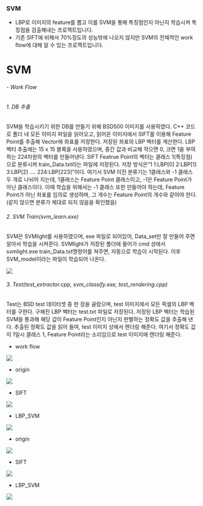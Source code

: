 
### SVM

- LBP로 이미지의 feature를 뽑고 이를 SVM을 통해 특징점인지 아닌지 학습시켜 특징점을 검출해내는 프로젝트입니다. 
- 기존 SIFT에 비해서 70%정도의 성능밖에 나오지 않지만 SVM의 전체적인 work flow에 대해 알 수 있는 프로젝트입니다.

# SVM

###### - Work Flow
###### 1.  DB 추출
SVM을 학습시키기 위한 DB를 만들기 위해 BSD500 이미지를 사용하였다. C++ 코드로 폴더 내 모든 이미지 파일을 읽어오고, 읽어온 이미지에서 SIFT를 이용해 Feature Point를 추출해 Vector에 좌표를 저장한다.  저장된 좌표의 LBP 벡터를 계산한다. LBP 벡터 추출에는 15 x 15 블록을 사용하였으며, 중간 값과 비교해 작으면 0, 크면 1을 부여하는 224차원의 벡터를 만들어낸다. SIFT Featrue Point의 벡터는 클래스 1(특징점)으로 분류시켜 train_Data.txt라는 파일에 저장된다. 저장 방식은“1 1:LBP[0] 2:LBP[1] 3:LBP[2] .... 224:LBP[223]”이다. 여기서 SVM 이진 분류기는 1클래스와 -1 클래스 두 개로 나뉘어 지는데, 1클래스는 Feature Point 클래스이고, -1은 Feature Point가 아닌 클래스이다. 이때 학습을 위해서는 -1 클래스 또한 만들어야 하는데, Feature Point가 아닌 좌표를 임의로 생성하며, 그 개수는 Feature Point의 개수와 같아야 한다.(같지 않으면 분류가 제대로 되지 않음을 확인했음)

###### 2. SVM Train(svm_learn.exe)
SVM은 SVMlight를 사용하였으며, exe 파일로 되어있어, Data_set만 잘 만들어 주면 알아서 학습을 시켜준다.
SVMlight가 저장된 폴더에 들어가 cmd 상에서 svmlight.exe train_Data.txt명령어를 쳐주면, 자동으로 학습이 시작된다. 이후 SVM_model이라는 파일이 학습되어 나온다.

![](https://github.com/gimikk/OpenCV_Project/blob/master/SVM/image/svm_light.PNG)

###### 3. Test(test_extractor.cpp, svm_classify.exe, test_rendering.cpp)
Test는 BSD test 데이터셋 중 한 장을 골랐으며, test 이미지에서 모든 픽셀의 LBP 벡터를 구한다. 구해진 LBP 벡터는 test.txt 파일로 저장된다.
저장된 LBP 벡터는 학습된 SVM을 통과해 해당 값이 Feature Point인지 아닌지 판별하는 정확도 값을 추출해 낸다. 
추출된 정확도 값을 읽어 들여, test 이미지 상에서 렌더링 해준다. 여기서 정확도 값이 1일시 클래스 1, Feature Point라는 소리임으로 test 이미지에 렌더링 해준다.

- work flow

![](https://github.com/gimikk/OpenCV_Project/blob/master/SVM/image/work_flow.PNG)

- origin

![](https://github.com/gimikk/OpenCV_Project/blob/master/SVM/image/1.%20%EC%9B%90%EB%B3%B8.PNG)

- SIFT

![](https://github.com/gimikk/OpenCV_Project/blob/master/SVM/image/1.%20SIFT.PNG)

- LBP_SVM

![](https://github.com/gimikk/OpenCV_Project/blob/master/SVM/image/1.%20LBP_SVM.PNG)

- origin

![](https://github.com/gimikk/OpenCV_Project/blob/master/SVM/image/2.%20%EC%9B%90%EB%B3%B8.PNG)

- SIFT

![](https://github.com/gimikk/OpenCV_Project/blob/master/SVM/image/2.%20SIFT.PNG)

- LBP_SVM

![](https://github.com/gimikk/OpenCV_Project/blob/master/SVM/image/2.%20LBP_SVM.PNG)



